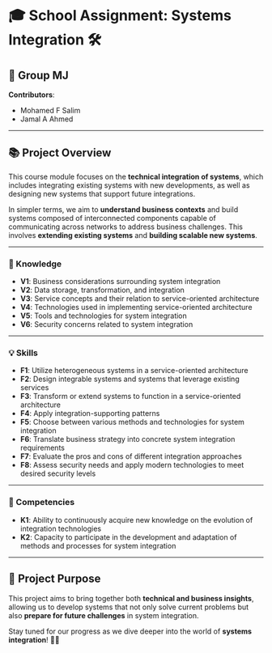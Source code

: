 # 🎓 **School Assignment: Systems Integration** 🛠️

## 🌟 Group MJ

**Contributors**:
- Mohamed F Salim
- Jamal A Ahmed

---

## 📚 Project Overview

This course module focuses on the **technical integration of systems**, which includes integrating existing systems with new developments, as well as designing new systems that support future integrations. 

In simpler terms, we aim to **understand business contexts** and build systems composed of interconnected components capable of communicating across networks to address business challenges. This involves **extending existing systems** and **building scalable new systems**.

---

### 🧠 Knowledge

- **V1**: Business considerations surrounding system integration
- **V2**: Data storage, transformation, and integration
- **V3**: Service concepts and their relation to service-oriented architecture
- **V4**: Technologies used in implementing service-oriented architecture
- **V5**: Tools and technologies for system integration
- **V6**: Security concerns related to system integration

---

### 💡 Skills

- **F1**: Utilize heterogeneous systems in a service-oriented architecture
- **F2**: Design integrable systems and systems that leverage existing services
- **F3**: Transform or extend systems to function in a service-oriented architecture
- **F4**: Apply integration-supporting patterns
- **F5**: Choose between various methods and technologies for system integration
- **F6**: Translate business strategy into concrete system integration requirements
- **F7**: Evaluate the pros and cons of different integration approaches
- **F8**: Assess security needs and apply modern technologies to meet desired security levels

---

### 🔧 Competencies

- **K1**: Ability to continuously acquire new knowledge on the evolution of integration technologies
- **K2**: Capacity to participate in the development and adaptation of methods and processes for system integration

---

## 🚀 Project Purpose

This project aims to bring together both **technical and business insights**, allowing us to develop systems that not only solve current problems but also **prepare for future challenges** in system integration.

Stay tuned for our progress as we dive deeper into the world of **systems integration**! 🔗✨
